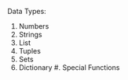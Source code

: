Data Types:
  1. Numbers
  2. Strings
  3. List
  4. Tuples
  5. Sets
  6. Dictionary
  #. Special Functions
